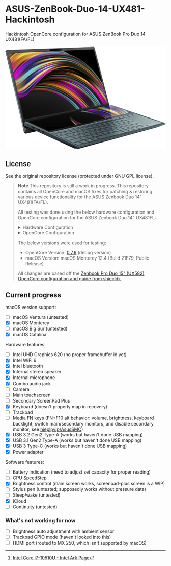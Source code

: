 # ASUS-ZenBook-Duo-14-UX481-Hackintosh
Hackintosh OpenCore configuration for ASUS ZenBook Pro Duo 14 UX481(FA/FL)

<p>
  <img
    src="https://raw.githubusercontent.com/Qonfused/ASUS-ZenBook-Duo-14-UX481-Hackintosh/main/assets/UX481FL.png"
    alt="UX481FL"
    class="center"
  >
</p>


## License
See the original repository license (protected under GNU GPL license).


> **Note**
> This repository is still a work in progress.
> This repository contains all OpenCore and macOS fixes for patching & restoring various device functionality for the ASUS Zenbook Duo 14" UX481(FA/FL).
>
> All testing was done using the below hardware configuration and OpenCore configuration for the ASUS Zenbook Duo 14" UX481FL:
>
><details><summary>Hardware Configuration</summary>
> 
>  |Component | Brand |
>  |--- | --- |
>  |CPU | Intel Core i7-10510U (Comet Lake) 4-core Processor [^0a]|
>  |iGPU | Intel UHD Graphics 620|
>  |dGPU | Nvidia GeForce MX250 2GB (10W 1D52 version; disabled)|
>  |Audio | Realtek ALC???|
>  |Memory | 16GB LPDDR3 2133MHz Cl16 (4x4 GB Micron Modules)|
>  |Wifi & Bluetooth | • Intel AX201 WiFi 6<br>• Bluetooth 5.0|
>  |Storage | Intel 660p 1TB M.2-2280 NVMe SSD|
>  |Camera | Windows Hello HD Camera with IR|
>  |Trackpad | ELAN????, ?|
>  |Display | • 14" (1920 x 1080) IPS display<br>• 12.6" (1920 x 515) IPS Screenpad Plus display|
>  |Touch Screen | • ELAN????, \\_SB.PCI0.I2C?.????, ?<br>• ELAN????, \\_SB.PCI0.I2C?.????, ?|
>  |Ports | (Left)<br>• 1x 4.5mm DC-in (19V; 3.42A)<br>• 1x HDMI 1.4<br>• 1x USB 3.1 Gen 2 Type-A<br>• 1x USB 3.1 Gen 2 Type-C<br>(Right)<br>• 1x USB 3.1 Gen 1 Type-A<br>• 1x 3.5 mm Audio combo jack<br>• 1x MicroSD card reader<br>|
>  |Battery | Dynapack 70Wh (15.4V; 4440mAh) 4-cell LiPo Battery|
> [^0a]: [Intel Core i7-10510U - Intel Ark Page](https://ark.intel.com/content/www/us/en/ark/products/196449/intel-core-i710510u-processor-8m-cache-up-to-4-90-ghz.html)
></details>
><details><summary>OpenCore Configuration</summary>
>
> `WIP`
></details>
>
> The below versions were used for testing:
> * OpenCore Version: [0.7.6](https://github.com/acidanthera/OpenCorePkg/releases/tag/0.7.6https://github.com/acidanthera/OpenCorePkg/releases/tag/0.7.6) (debug version)
> * macOS Version: macOS Monterey 12.4 (Build 21F79, Public Release)
>
> All changes are based off the [Zenbook Pro Duo 15" (UX582) OpenCore configuration and guide from shiecldk](https://github.com/shiecldk/ASUS-ZenBook-Pro-Duo-15-OLED-UX582-Hackintosh).


## Current progress

macOS version support:
- [ ] macOS Ventura (untested)
- [x] macOS Monterey
- [ ] macOS Big Sur (untested)
- [x] macOS Catalina

Hardware features:
- [ ] Intel UHD Graphics 620 (no proper framebuffer id yet)
- [x] Intel WiFi 6
- [x] Intel bluetooth
- [x] Internal stereo speaker
- [x] Internal microphone
- [x] Combo audio jack
- [ ] Camera
- [ ] Main touchscreen
- [ ] Secondary ScreenPad Plus
- [x] Keyboard (doesn't properly map in recovery)
- [ ] Trackpad
- [ ] Media FN keys (FN+F10 alt behavior: volume, brightness, keyboard backlight; switch main/secondary monitors, and disable secondary monitor; see <a href="https://github.com/hieplpvip/AsusSMC">hieplpvip/AsusSMC</a>)
- [x] USB 3.2 Gen2 Type-A (works but haven't done USB mapping)
- [x] USB 3.1 Gen2 Type-A (works but haven't done USB mapping)
- [x] USB 3 Type-C (works but haven't done USB mapping)
- [x] Power adapter

Software features:
- [ ] Battery indication (need to adjust set capacity for proper reading)
- [ ] CPU SpeedStep
- [x] Brightness control (main screen works, screenpad-plus screen is a WIP)
- [ ] Stylus pen (untested; supposedly works without pressure data)
- [ ] Sleep/wake (untested)
- [x] iCloud
- [ ] Continuity (untested)

### What's not working for now
- [ ] Brightness auto adjustment with ambient sensor
- [ ] Trackpad GPIO mode (haven't looked into this)
- [ ] HDMI port (routed to MX 250, which isn't supported by macOS)
